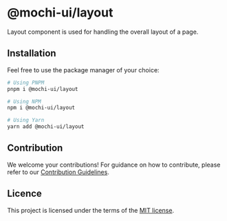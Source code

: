 # @mochi-ui/layout

Layout component is used for handling the overall layout of a page.

## Installation

Feel free to use the package manager of your choice:

```sh
# Using PNPM
pnpm i @mochi-ui/layout

# Using NPM
npm i @mochi-ui/layout

# Using Yarn
yarn add @mochi-ui/layout
```

## Contribution

We welcome your contributions! For guidance on how to contribute, please refer
to our [Contribution Guidelines](/CONTRIBUTING.md).

## Licence

This project is licensed under the terms of the
[MIT license](https://choosealicense.com/licenses/mit/).
